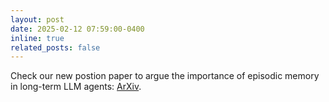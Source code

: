 ```yaml
---
layout: post
date: 2025-02-12 07:59:00-0400
inline: true
related_posts: false
---
```


Check our new postion paper to argue the importance of episodic memory in long-term LLM agents: [ArXiv](https://arxiv.org/pdf/2502.06975).